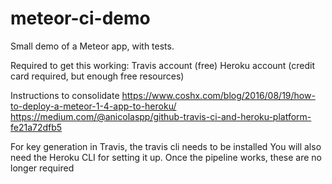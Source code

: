 # meteor-ci-demo
Small demo of a Meteor app, with tests. 

Required to get this working:
Travis account (free)
Heroku account (credit card required, but enough free resources)

Instructions to consolidate
https://www.coshx.com/blog/2016/08/19/how-to-deploy-a-meteor-1-4-app-to-heroku/
https://medium.com/@anicolaspp/github-travis-ci-and-heroku-platform-fe21a72dfb5

For key generation in Travis, the travis cli needs to be installed
You will also need the Heroku CLI for setting it up.
Once the pipeline works, these are no longer required

